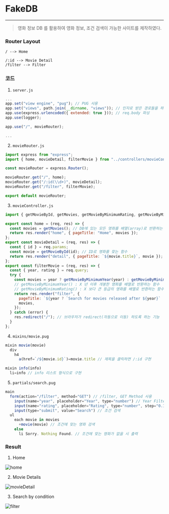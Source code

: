 # FakeDB

---

> 영화 정보 DB 를 활용하여 영화 정보, 조건 검색이 가능한 사이트를 제작하였다.

### Router Layout

```
/ --> Home

/:id --> Movie Detail
/filter --> Filter
```

### 코드

1. `server.js`

```Javascript
...
app.set("view engine", "pug"); // PUG 사용
app.set("views", path.join(__dirname, "views")); // 인자로 받은 경로들을 하나의 문자열 형태로 리턴한다.
app.use(express.urlencoded({ extended: true })); // req.body 파싱
app.use(logger);

app.use("/", movieRouter);

...
```

2. `movieRouter.js`

```Javascript
import express from "express";
import { home, movieDetail, filterMovie } from "../controllers/movieController";

const movieRouter = express.Router();

movieRouter.get("/", home);
movieRouter.get("/:id(\\d+)", movieDetail);
movieRouter.get("/filter", filterMovie);

export default movieRouter;
```

3. `movieController.js`

```Javascript
import { getMovieById, getMovies, getMovieByMinimumRating, getMovieByMinimumYear } from "../db";

export const home = (req, res) => {
  const movies = getMovies(); // DB에 있는 모든 영화를 배열(array)로 반환하는 함수
  return res.render("home", { pageTitle: "Home", movies });
};
export const movieDetail = (req, res) => {
  const { id } = req.params;
  const movie = getMovieById(id); // ID로 영화를 찾는 함수
  return res.render("detail", { pageTitle: `${movie.title}`, movie });
};
export const filterMovie = (req, res) => {
  const { year, rating } = req.query;
  try {
    const movies = year ? getMovieByMinimumYear(year) : getMovieByMinimumRating(rating);
    // getMovieByMinimumYear() : X 년 이후 개봉한 영화를 배열로 반환하는 함수
    // getMovieByMinimumRating() : X 보다 큰 등급의 영화를 배열로 반환하는 함수
    return res.render("filter", {
      pageTitle: `${year ? `Search for movies released after ${year}` : `Search for movies rated higher than ${rating}`}`,
      movies,
    });
  } catch (error) {
    res.redirect("/"); // 브라우저가 redirect(자동으로 이동) 하도록 하는 기능
  }
};
```

4. `mixins/movie.pug`

```Javascript
mixin movie(movie)
  div
    h4
      a(href=`/${movie.id}`)=movie.title // 제목을 클릭하면 /:id 구현

mixin info(info)
  li=info // info 리스트 형식으로 구현
```

5. `partials/search.pug`

```Javascript
main
  form(action="/filter", method="GET") // /filter, GET Method 사용
    input(name="year", placeholder="Year", type="number") // Year Filter
    input(name="rating", placeholder="Rating", type="number", step="0.1") // Rating Filter
    input(type="submit", value="Search") // 조건 검색
  ul
    each movie in movies
      +movie(movie) // 조건에 맞는 영화 검색
    else
      li Sorry. Nothing Found. // 조건에 맞는 영화가 없을 시 출력
```

### Result

1. Home

![home](https://user-images.githubusercontent.com/86929961/200576993-205ec8c7-6a95-41d6-a254-197ea830887e.gif)

2. Movie Details

![movieDetail](https://user-images.githubusercontent.com/86929961/200577019-cbe86992-1420-4a96-ad45-5fa2acd64b37.gif)

3. Search by condition

![filter](https://user-images.githubusercontent.com/86929961/200577042-a04515c9-9aa7-46d6-ab76-e32313c864ff.gif)
